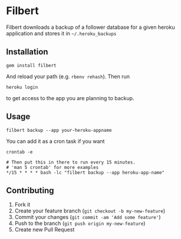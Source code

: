 # Filbert

Filbert downloads a backup of a follower database for a given heroku application and stores it in `~/.heroku_backups`

## Installation

    gem install filbert

And reload your path (e.g. `rbenv rehash`). Then run

    heroku login

to get access to the app you are planning to backup.

## Usage

    filbert backup --app your-heroku-appname

You can add it as a cron task if you want

    crontab -e

    # Then put this in there to run every 15 minutes.
    # 'man 5 crontab' for more examples
    */15 * * * * bash -lc "filbert backup --app heroku-app-name"

## Contributing

1. Fork it
2. Create your feature branch (`git checkout -b my-new-feature`)
3. Commit your changes (`git commit -am 'Add some feature'`)
4. Push to the branch (`git push origin my-new-feature`)
5. Create new Pull Request
